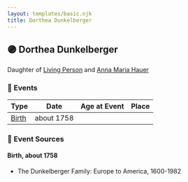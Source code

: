 ```yaml
---
layout: templates/basic.njk
title: Dorthea Dunkelberger
---
```

## 🟣 Dorthea Dunkelberger

Daughter of [Living Person](/people/1/13545057) and [Anna Maria Hauer](/people/2/22963774)

### 📆 Events

Type | Date | Age at Event | Place
------ | ------ | ------ | ------
[Birth](#event-event-2) | about 1758 |  |

### 📰 Event Sources

#### <a id="event-event-2"></a> Birth, about 1758
* The Dunkelberger Family: Europe to America, 1600-1982